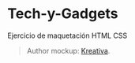 # Tech-y-Gadgets
Ejercicio de maquetación HTML CSS 

> Author mockup: [Kreativa](https://dribbble.com/KreativaStudio).